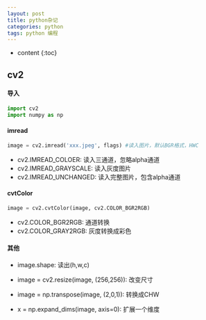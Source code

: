 ```yaml
---
layout: post
title: python杂记
categories: python
tags: python 编程
---
```


* content
{:toc}
## cv2

#### 导入

```python
import cv2
import numpy as np
```

#### imread

```python
image = cv2.imread('xxx.jpeg', flags) #读入图片，默认BGR格式，HWC
```

<!--more-->

* cv2.IMREAD_COLOER: 读入三通道，忽略alpha通道
* cv2.IMREAD_GRAYSCALE: 读入灰度图片
* cv2.IMREAD_UNCHANGED: 读入完整图片，包含alpha通道

#### cvtColor

```python
image = cv2.cvtColor(image, cv2.COLOR_BGR2RGB)
```

* cv2.COLOR_BGR2RGB: 通道转换
* cv2.COLOR_GRAY2RGB: 灰度转换成彩色

#### 其他

* image.shape: 读出(h,w,c)
* image = cv2.resize(image, (256,256)): 改变尺寸

* image = np.transpose(image, (2,0,1)): 转换成CHW
* x = np.expand_dims(image, axis=0): 扩展一个维度